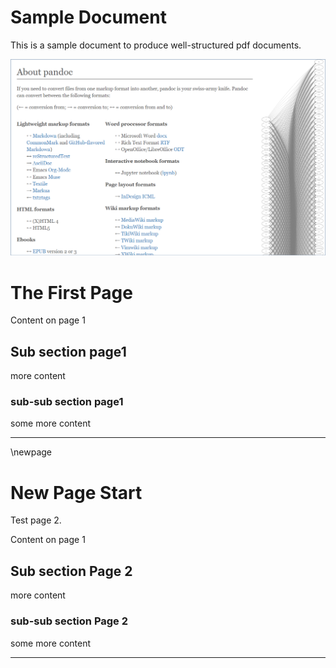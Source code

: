 # Sample Document

This is a sample document to produce well-structured pdf documents.

![Pandoc](img/pandoc-md-demo.png)

# The First Page

Content on page 1 

## Sub section page1

more content

### sub-sub section page1

some more content

---

<none>
\newpage
</none>

# New Page Start

Test page 2. 

Content on page 1

## Sub section Page 2

more content

### sub-sub section Page 2

some more content

---


